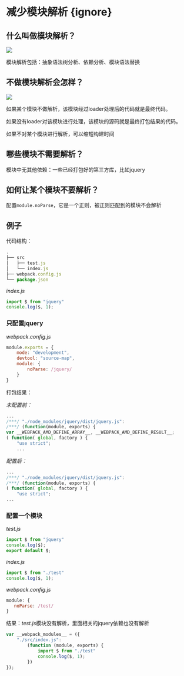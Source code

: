 # 减少模块解析 {ignore}

## 什么叫做模块解析？

![](https://qwq9527.gitee.io/resource/imgs/2020-02-13-16-26-41.png)

模块解析包括：抽象语法树分析、依赖分析、模块语法替换

## 不做模块解析会怎样？

![](https://qwq9527.gitee.io/resource/imgs/2020-02-13-16-28-10.png)

如果某个模块不做解析，该模块经过loader处理后的代码就是最终代码。

如果没有loader对该模块进行处理，该模块的源码就是最终打包结果的代码。

如果不对某个模块进行解析，可以缩短构建时间

## 哪些模块不需要解析？

模块中无其他依赖：一些已经打包好的第三方库，比如jquery

## 如何让某个模块不要解析？

配置`module.noParse`，它是一个正则，被正则匹配到的模块不会解析

## 例子

代码结构：

```js
.
├── src
│	├── test.js
│   └── index.js
├── webpack.config.js
└── package.json
```

*index.js*

```js
import $ from "jquery"
console.log($, 1);
```

### 只配置jquery

*webpack.config.js*

```js
module.exports = {
    mode: "development",
    devtool: "source-map",
    module: {
        noParse: /jquery/
    }
}
```

打包结果：

*未配置前：*

```js
...
/***/ "./node_modules/jquery/dist/jquery.js":
/***/ (function(module, exports) {
var __WEBPACK_AMD_DEFINE_ARRAY__, __WEBPACK_AMD_DEFINE_RESULT__;
( function( global, factory ) {
	"use strict";
    ...
```

*配置后：*

```js
...
/***/ "./node_modules/jquery/dist/jquery.js":
/***/ (function(module, exports) {
( function( global, factory ) {
	"use strict";
...    
```

### 配置一个模块

*test.js*

```js
import $ from "jquery"
console.log($);
export default $;
```

*index.js*

```js
import $ from "./test"
console.log($, 1);
```

*webpack.config.js*

```js
module: {
   noParse: /test/
}
```

结果：*test.js*模块没有解析，里面相关的jquery依赖也没有解析

```js
var __webpack_modules__ = ({
    "./src/index.js":
        (function (module, exports) {
            import $ from "./test"
            console.log($, 1);
        })
});
```

